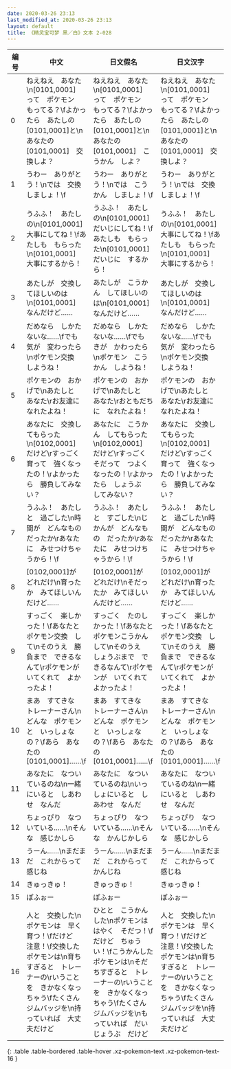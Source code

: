 ```yaml
---
date: 2020-03-26 23:13
last_modified_at: 2020-03-26 23:13
layout: default
title: 《精灵宝可梦 黑／白》文本 2-028
---
```

| 编号 | 中文 | 日文假名 | 日文汉字 |
| ---- | ---- | ---- | --- |
| 0 | ねえねえ　あなた\n[0101,0001]　って　ポケモン　もってる？\fよかったら　あたしの　[0101,0001]と\nあなたの　[0101,0001]　交換しよ？ | ねえねえ　あなた\n[0101,0001]　って　ポケモン　もってる？\fよかったら　あたしの　[0101,0001]と\nあなたの　[0101,0001]　こうかん　しよ？ | ねえねえ　あなた\n[0101,0001]　って　ポケモン　もってる？\fよかったら　あたしの　[0101,0001]と\nあなたの　[0101,0001]　交換しよ？ |
| 1 | うわー　ありがとう！\nでは　交換しましょ！\f | うわー　ありがとう！\nでは　こうかん　しましょ！\f | うわー　ありがとう！\nでは　交換しましょ！\f |
| 2 | うふふ！　あたしの\n[0101,0001]　大事にしてね！\fあたしも　もらった\n[0101,0001]　大事にするから！ | うふふ！　あたしの\n[0101,0001]　だいじにしてね！\fあたしも　もらった\n[0101,0001]　だいじに　するから！ | うふふ！　あたしの\n[0101,0001]　大事にしてね！\fあたしも　もらった\n[0101,0001]　大事にするから！ |
| 3 | あたしが　交換してほしいのは\n[0101,0001]　なんだけど…… | あたしが　こうかん　してほしいのは\n[0101,0001]　なんだけど…… | あたしが　交換してほしいのは\n[0101,0001]　なんだけど…… |
| 4 | だめなら　しかたないな……\fでも　気が　変わったら\nポケモン交換　しようね！ | だめなら　しかたないな……\fでも　きが　かわったら\nポケモン　こうかん　しようね！ | だめなら　しかたないな……\fでも　気が　変わったら\nポケモン交換　しようね！ |
| 5 | ポケモンの　おかげで\nあたしと　あなた\rお友達に　なれたよね！ | ポケモンの　おかげで\nあたしと　あなた\rおともだちに　なれたよね！ | ポケモンの　おかげで\nあたしと　あなた\rお友達に　なれたよね！ |
| 6 | あなたに　交換してもらった\n[0102,0001]　だけど\rすっごく　育って　強くなったの！\rよかったら　勝負してみない？ | あなたに　こうかん　してもらった\n[0102,0001]　だけど\rすっごく　そだって　つよくなったの！\rよかったら　しょうぶ　してみない？ | あなたに　交換してもらった\n[0102,0001]　だけど\rすっごく　育って　強くなったの！\rよかったら　勝負してみない？ |
| 7 | うふふ！　あたしと　過ごした\n時間が　どんなもの　だったか\rあなたに　みせつけちゃうから！\f | うふふ！　あたしと　すごした\nじかんが　どんなもの　だったか\rあなたに　みせつけちゃうから！\f | うふふ！　あたしと　過ごした\n時間が　どんなもの　だったか\rあなたに　みせつけちゃうから！\f |
| 8 | [0102,0001]が　どれだけ\n育ったか　みてほしいんだけど…… | [0102,0001]が　どれだけ\nそだったか　みてほしいんだけど…… | [0102,0001]が　どれだけ\n育ったか　みてほしいんだけど…… |
| 9 | すっごく　楽しかった！\fあなたと　ポケモン交換　して\nそのうえ　勝負まで　できるなんて\rポケモンが　いてくれて　よかったよ！ | すっごく　たのしかった！\fあなたと　ポケモンこうかん　して\nそのうえ　しょうぶまで　できるなんて\rポケモンが　いてくれて　よかったよ！ | すっごく　楽しかった！\fあなたと　ポケモン交換　して\nそのうえ　勝負まで　できるなんて\rポケモンが　いてくれて　よかったよ！ |
| 10 | まあ　すてきな　トレーナーさん\nどんな　ポケモンと　いっしょなの？\fあら　あなたの　[0101,0001]……\f | まあ　すてきな　トレーナーさん\nどんな　ポケモンと　いっしょなの？\fあら　あなたの　[0101,0001]……\f | まあ　すてきな　トレーナーさん\nどんな　ポケモンと　いっしょなの？\fあら　あなたの　[0101,0001]……\f |
| 11 | あなたに　なついているのね\n一緒にいると　しあわせ　なんだ | あなたに　なついているのね\nいっしょにいると　しあわせ　なんだ | あなたに　なついているのね\n一緒にいると　しあわせ　なんだ |
| 12 | ちょっぴり　なついている……\nそんな　感じかしら | ちょっぴり　なついている……\nそんな　かんじかしら | ちょっぴり　なついている……\nそんな　感じかしら |
| 13 | うーん……\nまだまだ　これからって　感じね | うーん……\nまだまだ　これからって　かんじね | うーん……\nまだまだ　これからって　感じね |
| 14 | きゅっきゅ！ | きゅっきゅ！ | きゅっきゅ！ |
| 15 | ぽふぉー | ぽふぉー | ぽふぉー |
| 16 | 人と　交換した\nポケモンは　早く　育つ！\fだけど　注意！\f交換した　ポケモンは\n育ちすぎると　トレーナーの\rいうことを　きかなくなっちゃう\fたくさん　ジムバッジを\n持っていれば　大丈夫だけど | ひとと　こうかんした\nポケモンは　はやく　そだつ！\fだけど　ちゅうい！\fこうかんした　ポケモンは\nそだちすぎると　トレーナーの\rいうことを　きかなくなっちゃう\fたくさん　ジムバッジを\nもっていれば　だいじょうぶ　だけど | 人と　交換した\nポケモンは　早く　育つ！\fだけど　注意！\f交換した　ポケモンは\n育ちすぎると　トレーナーの\rいうことを　きかなくなっちゃう\fたくさん　ジムバッジを\n持っていれば　大丈夫だけど |
{: .table .table-bordered .table-hover .xz-pokemon-text .xz-pokemon-text-16 }